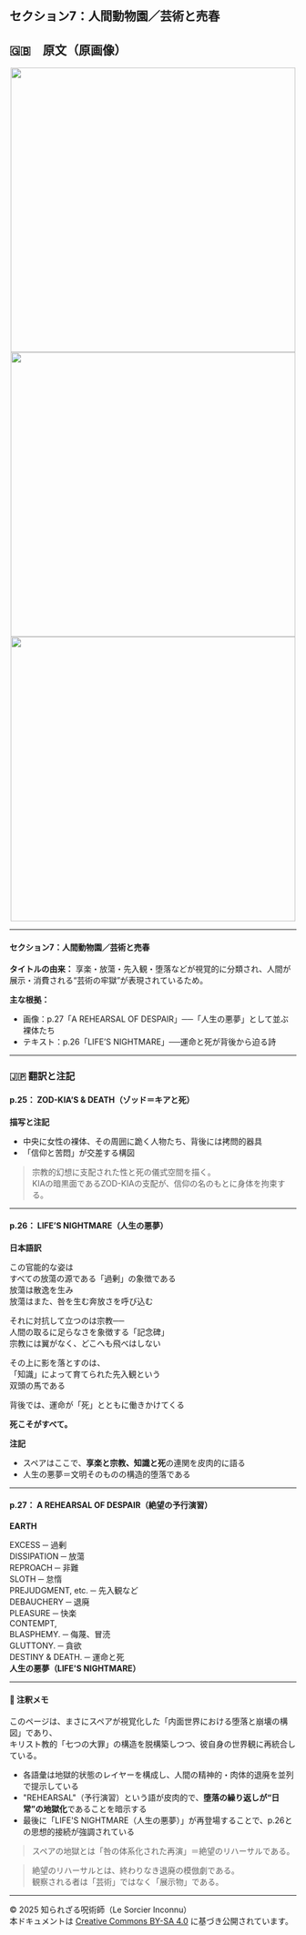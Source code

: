## セクション7：人間動物園／芸術と売春

## 🇬🇧　原文（原画像）

<div align="center">
 <img src="if25.png" width="500"><br>
 <img src="if26.png" width="500"><br>
 <img src="if27.png" width="500"><br>
</div>

---

#### セクション7：人間動物園／芸術と売春

**タイトルの由来：** 享楽・放蕩・先入観・堕落などが視覚的に分類され、人間が展示・消費される“芸術の牢獄”が表現されているため。

**主な根拠：**
- 画像：p.27「A REHEARSAL OF DESPAIR」──「人生の悪夢」として並ぶ裸体たち
- テキスト：p.26「LIFE’S NIGHTMARE」──運命と死が背後から迫る詩
  
---

### 🇯🇵 翻訳と注記

#### p.25： ZOD-KIA’S & DEATH（ゾッド＝キアと死）

**描写と注記**
- 中央に女性の裸体、その周囲に跪く人物たち、背後には拷問的器具
- 「信仰と苦悶」が交差する構図

> 宗教的幻想に支配された性と死の儀式空間を描く。  
> KIAの暗黒面であるZOD-KIAの支配が、信仰の名のもとに身体を拘束する。

---

#### p.26： LIFE’S NIGHTMARE（人生の悪夢）

**日本語訳**

この官能的な姿は  
すべての放蕩の源である「過剰」の象徴である  
放蕩は散逸を生み  
放蕩はまた、咎を生む奔放さを呼び込む  

それに対抗して立つのは宗教──  
人間の取るに足らなさを象徴する「記念碑」  
宗教には翼がなく、どこへも飛べはしない  

その上に影を落とすのは、  
「知識」によって育てられた先入観という  
双頭の馬である  

背後では、運命が「死」とともに働きかけてくる  

**死こそがすべて。**

**注記**
- スペアはここで、**享楽と宗教、知識と死**の連関を皮肉的に語る
- 人生の悪夢＝文明そのものの構造的堕落である

---

#### p.27： A REHEARSAL OF DESPAIR（絶望の予行演習）

**EARTH**  

EXCESS ─ 過剰  
DISSIPATION ─ 放蕩  
REPROACH ─ 非難  
SLOTH ─ 怠惰  
PREJUDGMENT, etc. ─ 先入観など  
DEBAUCHERY ─ 退廃  
PLEASURE ─ 快楽  
CONTEMPT,  
BLASPHEMY. ─ 侮蔑、冒涜  
GLUTTONY. ─ 貪欲  
DESTINY & DEATH. ─ 運命と死  
**人生の悪夢（LIFE'S NIGHTMARE）**

---

#### 🧠 注釈メモ

このページは、まさにスペアが視覚化した「内面世界における堕落と崩壊の構図」であり、  
キリスト教的「七つの大罪」の構造を脱構築しつつ、彼自身の世界観に再統合している。

- 各語彙は地獄的状態のレイヤーを構成し、人間の精神的・肉体的退廃を並列で提示している
- "REHEARSAL"（予行演習）という語が皮肉的で、**堕落の繰り返しが“日常”の地獄化**であることを暗示する
- 最後に「LIFE'S NIGHTMARE（人生の悪夢）」が再登場することで、p.26との思想的接続が強調されている

> スペアの地獄とは「咎の体系化された再演」＝絶望のリハーサルである。

> 絶望のリハーサルとは、終わりなき退廃の模倣劇である。  
> 観察される者は「芸術」ではなく「展示物」である。

---

© 2025 知られざる呪術師（Le Sorcier Inconnu）  
本ドキュメントは [Creative Commons BY-SA 4.0](https://creativecommons.org/licenses/by-sa/4.0/deed.ja) に基づき公開されています。
